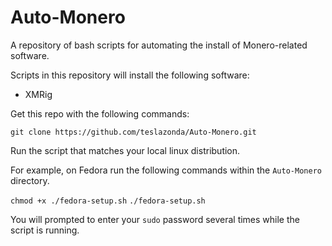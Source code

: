 # Auto-Monero

A repository of bash scripts for automating the install of Monero-related software.

Scripts in this repository will install the following software:  

* XMRig

Get this repo with the following commands:


`git clone https://github.com/teslazonda/Auto-Monero.git`

Run the script that matches your local linux distribution.

For example, on Fedora run the following commands within the `Auto-Monero` directory.

`chmod +x ./fedora-setup.sh`
`./fedora-setup.sh`

You will prompted to enter your `sudo` password several times while the script is running.

